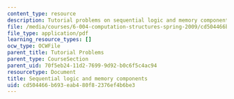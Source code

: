```yaml
---
content_type: resource
description: Tutorial problems on sequential logic and memory components.
file: /media/courses/6-004-computation-structures-spring-2009/cd504466b693eab480f82376ef4b6be3_MIT6004s09tutor06.pdf
file_type: application/pdf
learning_resource_types: []
ocw_type: OCWFile
parent_title: Tutorial Problems
parent_type: CourseSection
parent_uid: 70f5eb24-11d2-7699-9d92-b0c6f5c4ac94
resourcetype: Document
title: Sequential logic and memory components
uid: cd504466-b693-eab4-80f8-2376ef4b6be3
---
```

